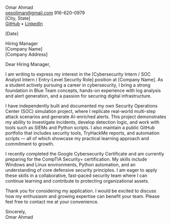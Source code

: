 Omar Ahmad  
oesoliman@gmail.com
916-620-0979  
[City, State]  
[GitHub](https://github.com/omarahmadsec) • [LinkedIn](https://www.linkedin.com/in/omar-ahmad-873586270/)  

[Date]

Hiring Manager  
[Company Name]  
[Company Address]  

Dear Hiring Manager,

I am writing to express my interest in the [Cybersecurity Intern / SOC Analyst Intern / Entry-Level Security Role] position at [Company Name]. As a student actively pursuing a career in cybersecurity, I bring a strong foundation in Blue Team concepts, hands-on experience with log analysis and alert generation, and a passion for securing digital infrastructure.

I have independently built and documented my own Security Operations Center (SOC) simulation project, where I replicate real-world multi-step attack scenarios and generate AI-enriched alerts. This project demonstrates my ability to investigate incidents, develop detection logic, and work with tools such as SIEMs and Python scripts. I also maintain a public GitHub portfolio that includes security tools, TryHackMe reports, and automation scripts — all of which showcase my practical learning approach and commitment to growth.

I recently completed the Google Cybersecurity Certificate and am currently preparing for the CompTIA Security+ certification. My skills include Windows and Linux environments, Python automation, and an understanding of core defensive security principles. I am eager to apply these skills in a collaborative, fast-paced security team where I can continue learning and contribute to protecting organizational assets.

Thank you for considering my application. I would be excited to discuss how my enthusiasm and growing expertise can benefit your team. Please feel free to contact me at your convenience.

Sincerely,  
Omar Ahmad

